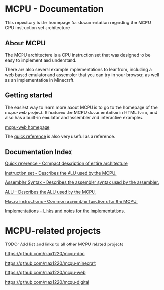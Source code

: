 # MCPU - Documentation

This repository is the homepage for documentation regarding the MCPU
CPU instruction set architecture.



## About MCPU

The MCPU architecture is a CPU instruction set that was designed to be
easy to implement and understand.

There are also several example implementations to lear from, including a web
based emulator and assembler that you can try in your browser, as well as an
implementation in Minecraft.



## Getting started

The easiest way to learn more about MCPU is to go to the homepage of the
mcpu-web project: It features the MCPU documentation in HTML form, and also
has a built-in emulator and assembler and interactive examples.

[mcpu-web homepage](https://max1220.github.io/mcpu-web/)

The [quick reference](md/Quick_reference.md) is also very useful as a reference.



## Documentation Index

[Quick reference - Compact description of entire architecture](md/Quick_reference.md)

[Instruction set - Describes the ALU used by the MCPU.](md/Instruction_set.md)

[Assembler Syntax - Describes the assembler syntax used by the assembler.](md/Assembler_syntax.md)

[ALU - Describes the ALU used by the MCPU.](md/ALU.md)

[Macro instructions - Common assembler functions for the MCPU.](md/Macro_instructions.md)

[Implementations - Links and notes for the implementations.](md/Implementations.md)



# MCPU-related projects

TODO: Add list and links to all other MCPU related projects

https://github.com/max1220/mcpu-doc

https://github.com/max1220/mcpu-minecraft

https://github.com/max1220/mcpu-web

https://github.com/max1220/mcpu-digital

